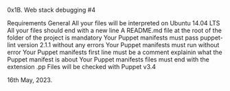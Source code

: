 0x1B. Web stack debugging #4

Requirements
General
All your files will be interpreted on Ubuntu 14.04 LTS
All your files should end with a new line
A README.md file at the root of the folder of the project
is mandatory
Your Puppet manifests must pass puppet-lint version 2.1.1
without any errors
Your Puppet manifests must run without error
Your Puppet manifests first line must be a comment explainin
what the Puppet manifest is about
Your Puppet manifests files must end with the extension .pp
Files will be checked with Puppet v3.4

16th May, 2023.
